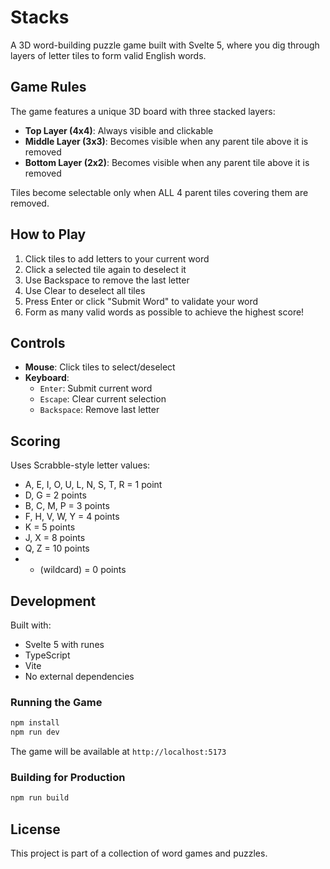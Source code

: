 # Stacks

A 3D word-building puzzle game built with Svelte 5, where you dig through layers of letter tiles to form valid English words.

## Game Rules

The game features a unique 3D board with three stacked layers:
- **Top Layer (4x4)**: Always visible and clickable
- **Middle Layer (3x3)**: Becomes visible when any parent tile above it is removed
- **Bottom Layer (2x2)**: Becomes visible when any parent tile above it is removed

Tiles become selectable only when ALL 4 parent tiles covering them are removed.

## How to Play

1. Click tiles to add letters to your current word
2. Click a selected tile again to deselect it
3. Use Backspace to remove the last letter
4. Use Clear to deselect all tiles
5. Press Enter or click "Submit Word" to validate your word
6. Form as many valid words as possible to achieve the highest score!

## Controls

- **Mouse**: Click tiles to select/deselect
- **Keyboard**:
  - `Enter`: Submit current word
  - `Escape`: Clear current selection
  - `Backspace`: Remove last letter

## Scoring

Uses Scrabble-style letter values:
- A, E, I, O, U, L, N, S, T, R = 1 point
- D, G = 2 points
- B, C, M, P = 3 points
- F, H, V, W, Y = 4 points
- K = 5 points
- J, X = 8 points
- Q, Z = 10 points
- * (wildcard) = 0 points

## Development

Built with:
- Svelte 5 with runes
- TypeScript
- Vite
- No external dependencies

### Running the Game

```bash
npm install
npm run dev
```

The game will be available at `http://localhost:5173`

### Building for Production

```bash
npm run build
```

## License

This project is part of a collection of word games and puzzles.
